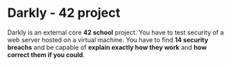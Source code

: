 # Darkly - 42 project

Darkly is an external core **42 school** project.
You have to test security of a web server hosted on a virtual machine.
You have to find **14 security breachs** and be capable of **explain exactly how they work** and **how correct them if you could**.
